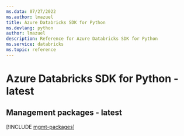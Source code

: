 ```yaml
---
ms.data: 07/27/2022
ms.author: lmazuel
title: Azure Databricks SDK for Python
ms.devlang: python
author: lmazuel
description: Reference for Azure Databricks SDK for Python
ms.service: databricks
ms.topic: reference
---
```

# Azure Databricks SDK for Python - latest

## Management packages - latest
[!INCLUDE [mgmt-packages](databricks-mgmt-index.md)]